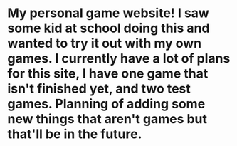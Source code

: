 # My personal game website! I saw some kid at school doing this and wanted to try it out with my own games. I currently have a lot of plans for this site, I have one game that isn't finished yet, and two test games. Planning of adding some new things that aren't games but that'll be in the future.
